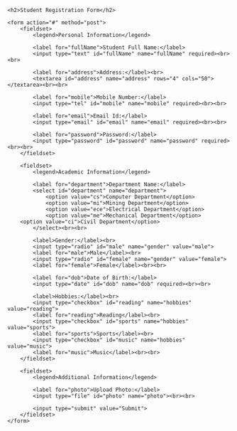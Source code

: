 <!DOCTYPE html>
<html lang="en">
<head>
    <meta charset="UTF-8">
    <meta name="viewport" content="width=device-width, initial-scale=1.0">
    <title>Student Registration</title>
</head>
<body>

    <h2>Student Registration Form</h2>

    <form action="#" method="post">
        <fieldset>
            <legend>Personal Information</legend>

            <label for="fullName">Student Full Name:</label>
            <input type="text" id="fullName" name="fullName" required><br><br>

            <label for="address">Address:</label><br>
            <textarea id="address" name="address" rows="4" cols="50"></textarea><br><br>

            <label for="mobile">Mobile Number:</label>
            <input type="tel" id="mobile" name="mobile" required><br><br>

            <label for="email">Email Id:</label>
            <input type="email" id="email" name="email" required><br><br>

            <label for="password">Password:</label>
            <input type="password" id="password" name="password" required><br><br>
        </fieldset>

        <fieldset>
            <legend>Academic Information</legend>

            <label for="department">Department Name:</label>
            <select id="department" name="department">
                <option value="cs">Computer Department</option>
                <option value="mi">Mining Department</option>
                <option value="ece">Electrical Department</option>
                <option value="me">Mechanical Department</option>
		<option value="ci">Civil Department</option>
            </select><br><br>

            <label>Gender:</label><br>
            <input type="radio" id="male" name="gender" value="male">
            <label for="male">Male</label><br>
            <input type="radio" id="female" name="gender" value="female">
            <label for="female">Female</label><br><br>

            <label for="dob">Date of Birth:</label>
            <input type="date" id="dob" name="dob" required><br><br>

            <label>Hobbies:</label><br>
            <input type="checkbox" id="reading" name="hobbies" value="reading">
            <label for="reading">Reading</label><br>
            <input type="checkbox" id="sports" name="hobbies" value="sports">
            <label for="sports">Sports</label><br>
            <input type="checkbox" id="music" name="hobbies" value="music">
            <label for="music">Music</label><br><br>
        </fieldset>

        <fieldset>
            <legend>Additional Information</legend>

            <label for="photo">Upload Photo:</label>
            <input type="file" id="photo" name="photo"><br><br>

            <input type="submit" value="Submit">
        </fieldset>
    </form>

</body>
</html>
